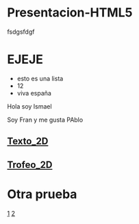 # Presentacion-HTML5

fsdgsfdgf
# EJEJE
* esto es una lista
* 12
* viva españa

Hola soy Ismael 

Soy Fran y me gusta PAblo

<h2><a href="TEXTO_2D/texto2D.html">Texto_2D</a></h2>
<h2><a href="TROFEO_2D/test.html">Trofeo_2D</a></h2>

# Otra prueba
[1](TEXTO_2D/texto2D.html)
[2](TROFEO_2D/test.html)